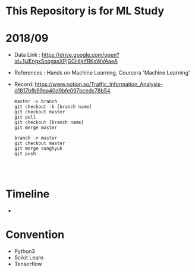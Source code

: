 # This Repository is for ML Study

# 2018/09

* Data Link : https://drive.google.com/open?id=1jJEngxSnogasXPjGCHIjrifRKsWVAaeA

* References : Hands on Machine Learning, Coursera 'Machine Learning'

* Record: https://www.notion.so/Traffic_Information_Analysis-d1817bfb99ea40d9bfe097bcedc78b54

  ```
  master -> branch
  git checkout -b [branch name]
  git checkout master
  git pull
  git checkout [branch name]
  git merge master

  branch -> master
  git checkout master
  git merge sanghyuk
  git push


  ```

  ​


# Timeline
* 


# Convention

* Python3
* Scikit Learn
* Tensorflow
